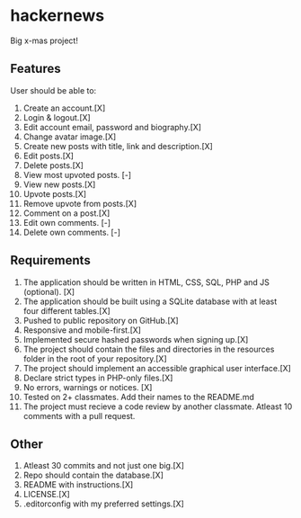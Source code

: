 # hackernews

Big x-mas project!

## Features

User should be able to:

1. Create an account.[X]
2. Login & logout.[X]
3. Edit account email, password and biography.[X]
4. Change avatar image.[X]
5. Create new posts with title, link and description.[X]
6. Edit posts.[X]
7. Delete posts.[X]
8. View most upvoted posts. [-]
9. View new posts.[X]
10. Upvote posts.[X]
11. Remove upvote from posts.[X]
12. Comment on a post.[X]
13. Edit own comments. [-]
14. Delete own comments. [-]

## Requirements

1. The application should be written in HTML, CSS, SQL, PHP and JS (optional). [X]
2. The application should be built using a SQLite database with at least four different tables.[X]
3. Pushed to public repository on GitHub.[X]
4. Responsive and mobile-first.[X]
5. Implemented secure hashed passwords when signing up.[X]
6. The project should contain the files and directories in the resources folder in the root of your repository.[X]
7. The project should implement an accessible graphical user interface.[X]
8. Declare strict types in PHP-only files.[X]
9. No errors, warnings or notices. [X]
10. Tested on 2+ classmates. Add their names to the README.md
11. The project must recieve a code review by another classmate. Atleast 10 comments with a pull request.

## Other

1. Atleast 30 commits and not just one big.[X]
2. Repo should contain the database.[X]
3. README with instructions.[X]
4. LICENSE.[X]
5. .editorconfig with my preferred settings.[X]
